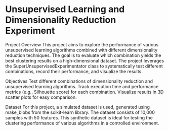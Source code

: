 # Unsupervised Learning and Dimensionality Reduction Experiment
Project Overview
This project aims to explore the performance of various unsupervised learning algorithms combined with different dimensionality reduction techniques. The goal is to evaluate which combination yields the best clustering results on a high-dimensional dataset. The project leverages the SuperUnsupervisedExperimentator class to systematically test different combinations, record their performance, and visualize the results.

Objectives
Test different combinations of dimensionality reduction and unsupervised learning algorithms. Track execution time and performance metrics (e.g., Silhouette score) for each combination. Visualize results in 3D scatter plots for easy comparison.

Dataset
For this project, a simulated dataset is used, generated using make_blobs from the scikit-learn library. The dataset consists of 10,000 samples with 50 features. This synthetic dataset is ideal for testing the clustering performance of various algorithms in a controlled environment.
